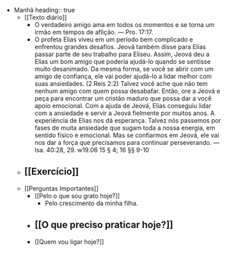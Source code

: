 - Manhã
  heading:: true
	- [[Texto diário]]
		- O verdadeiro amigo ama em todos os momentos e se torna um irmão em tempos de aflição. — Pro. 17:17.
		- O profeta Elias viveu em um período bem complicado e enfrentou grandes desafios. Jeová também disse para Elias passar parte de seu trabalho para Eliseu. Assim, Jeová deu a Elias um bom amigo que poderia ajudá-lo quando se sentisse muito desanimado. Da mesma forma, se você se abrir com um amigo de confiança, ele vai poder ajudá-lo a lidar melhor com suas ansiedades. (2 Reis 2:2) Talvez você ache que não tem nenhum amigo com quem possa desabafar. Então, ore a Jeová e peça para encontrar um cristão maduro que possa dar a você apoio emocional. Com a ajuda de Jeová, Elias conseguiu lidar com a ansiedade e servir a Jeová fielmente por muitos anos. A experiência de Elias nos dá esperança. Talvez nós passemos por fases de muita ansiedade que sugam toda a nossa energia, em sentido físico e emocional. Mas se confiarmos em Jeová, ele vai nos dar a força que precisamos para continuar perseverando. — Isa. 40:28, 29. w19.06 15 § 4; 16 §§ 9-10
	- [[Exercício]]
		-
	- [[Perguntas Importantes]]
		- [[Pelo o que sou grato hoje?]]
			- Pelo crescimento da minha filha.
		- [[O que preciso praticar hoje?]]
			-
		- [[Quem vou ligar hoje?]]